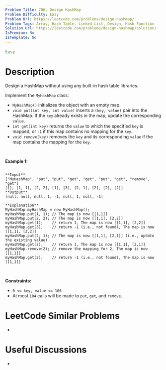 ```yaml
---
Problem Title: 706. Design HashMap
Problem Difficulty: Easy
Problem Url: https://leetcode.com/problems/design-hashmap/
Problem Tags: Array, Hash Table, Linked List, Design, Hash Function
Solution Url: https://leetcode.com/problems/design-hashmap/solution/
IsPremium: No
IsTemplate: No
---
```


<span style="color: rgb(67, 160, 71);">Easy</span>

# Description

Design a HashMap without using any built-in hash table libraries.


Implement the `MyHashMap` class:


* `MyHashMap()` initializes the object with an empty map.
* `void put(int key, int value)` inserts a `(key, value)` pair into the HashMap. If the `key` already exists in the map, update the corresponding `value`.
* `int get(int key)` returns the `value` to which the specified `key` is mapped, or `-1` if this map contains no mapping for the `key`.
* `void remove(key)` removes the `key` and its corresponding `value` if the map contains the mapping for the `key`.


 


**Example 1:**



```

**Input**
["MyHashMap", "put", "put", "get", "get", "put", "get", "remove", "get"]
[[], [1, 1], [2, 2], [1], [3], [2, 1], [2], [2], [2]]
**Output**
[null, null, null, 1, -1, null, 1, null, -1]

**Explanation**
MyHashMap myHashMap = new MyHashMap();
myHashMap.put(1, 1); // The map is now [[1,1]]
myHashMap.put(2, 2); // The map is now [[1,1], [2,2]]
myHashMap.get(1);    // return 1, The map is now [[1,1], [2,2]]
myHashMap.get(3);    // return -1 (i.e., not found), The map is now [[1,1], [2,2]]
myHashMap.put(2, 1); // The map is now [[1,1], [2,1]] (i.e., update the existing value)
myHashMap.get(2);    // return 1, The map is now [[1,1], [2,1]]
myHashMap.remove(2); // remove the mapping for 2, The map is now [[1,1]]
myHashMap.get(2);    // return -1 (i.e., not found), The map is now [[1,1]]

```

 


**Constraints:**


* `0 <= key, value <= 106`
* At most `104` calls will be made to `put`, `get`, and `remove`.




# LeetCode Similar Problems

- []()

# Useful Discussions

- []()
